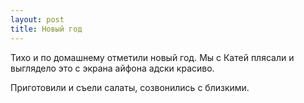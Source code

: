 ```yaml
---
layout: post
title: Новый год
---
```


Тихо и по домашнему отметили новый год. Мы с Катей плясали и выглядело это с экрана айфона адски красиво.

Приготовили и съели салаты, созвонились с близкими.